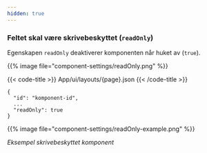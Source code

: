 ```yaml
---
hidden: true
---
```


<!-- begin intro -->
### Feltet skal være skrivebeskyttet (`readOnly`)
Egenskapen `readOnly` deaktiverer komponenten når huket av (`true`).
<!-- end intro -->


<!-- begin asd -->

{{% image file="component-settings/readOnly.png" %}}

<!-- end asd -->


<!-- begin code -->

{{< code-title >}}
App/ui/layouts/{page}.json
{{< /code-title >}}

```json{hl_lines="4"}
{
  "id": "komponent-id",
  ...
  "readOnly": true
}
```

<!-- end code -->


<!-- begin more -->

{{% image file="component-settings/readOnly-example.png" %}}

*Eksempel skrivebeskyttet komponent*
<!-- end more -->